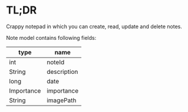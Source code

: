 # TL;DR
Crappy notepad in which you can create, read, update and delete notes.

Note model contains following fields:

type|name
-----|-----
int|noteId
String|description
long|date
Importance|importance
String|imagePath
